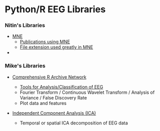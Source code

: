 # Python/R EEG Libraries

### Nitin's Libraries

 - [MNE](http://martinos.org/mne/stable/index.html)
    - [Publications using MNE](http://martinos.org/mne/stable/cited.html)
    - [File extension used greatly in MNE](http://fileinfo.com/extension/fif)
 - 
 
### Mike's Libraries

 - [Comprehensive R Archive Network](https://cran.r-project.org/)
    - [Tools for Analysis/Classification of EEG](https://cran.r-project.org/web/packages/eegAnalysis/)
    - Fourier Transform / Continuous Wavelet Transform / Analysis of Variance / False Discovery Rate
    - Plot data and features
 
- [Independent Component Analysis (ICA)](http://finzi.psych.upenn.edu/library/eegkit/html/eegica.html)
    - Temporal or spatial ICA decomposition of EEG data
 
